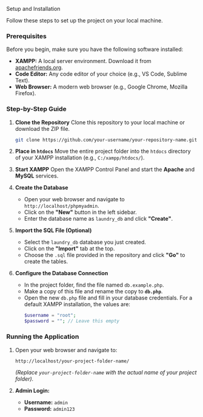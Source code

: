Setup and Installation

Follow these steps to set up the project on your local machine.

### Prerequisites

Before you begin, make sure you have the following software installed:

  * **XAMPP:** A local server environment. Download it from [apachefriends.org](https://www.apachefriends.org).
  * **Code Editor:** Any code editor of your choice (e.g., VS Code, Sublime Text).
  * **Web Browser:** A modern web browser (e.g., Google Chrome, Mozilla Firefox).

### Step-by-Step Guide

1.  **Clone the Repository**
    Clone this repository to your local machine or download the ZIP file.

    ```bash
    git clone https://github.com/your-username/your-repository-name.git
    ```

2.  **Place in `htdocs`**
    Move the entire project folder into the `htdocs` directory of your XAMPP installation (e.g., `C:/xampp/htdocs/`).

3.  **Start XAMPP**
    Open the XAMPP Control Panel and start the **Apache** and **MySQL** services.

4.  **Create the Database**

      * Open your web browser and navigate to `http://localhost/phpmyadmin`.
      * Click on the **"New"** button in the left sidebar.
      * Enter the database name as `laundry_db` and click **"Create"**.

5.  **Import the SQL File (Optional)**

      * Select the `laundry_db` database you just created.
      * Click on the **"Import"** tab at the top.
      * Choose the `.sql` file provided in the repository and click **"Go"** to create the tables.

6.  **Configure the Database Connection**

      * In the project folder, find the file named `db.example.php`.
      * Make a copy of this file and rename the copy to **`db.php`**.
      * Open the new `db.php` file and fill in your database credentials. For a default XAMPP installation, the values are:
        ```php
        $username = "root";
        $password = ""; // Leave this empty
        ```

### Running the Application

1.  Open your web browser and navigate to:

    ```
    http://localhost/your-project-folder-name/
    ```

    *(Replace `your-project-folder-name` with the actual name of your project folder).*

2.  **Admin Login:**

      * **Username:** `admin`
      * **Password:** `admin123`